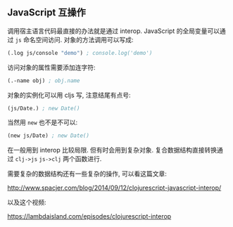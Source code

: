 
JavaScript 互操作
----

调用宿主语言代码最直接的办法就是通过 interop.
JavaScript 的全局变量可以通过 `js` 命名空间访问.
对象的方法调用可以写成:

```clojure
(.log js/console "demo") ; console.log('demo')
```

访问对象的属性需要添加连字符:

```clojure
(.-name obj) ; obj.name
```

对象的实例化可以用 cljs 写, 注意结尾有点号:

```clojure
(js/Date.) ; new Date()
```

当然用 `new` 也不是不可以:

```clojure
(new js/Date) ; new Date()
```

在一般用到 interop 比较局限. 但有时会用到复杂对象.
复合数据结构直接转换通过 `clj->js` `js->clj` 两个函数进行.

需要复杂的数据结构还有一些复杂的操作, 可以看这篇文章:

http://www.spacjer.com/blog/2014/09/12/clojurescript-javascript-interop/

以及这个视频:

https://lambdaisland.com/episodes/clojurescript-interop
